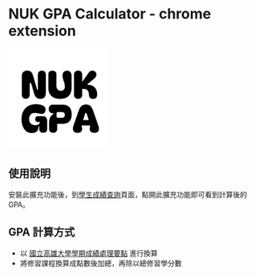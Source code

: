 # NUK GPA Calculator - chrome extension

<img src="icons/NUK_GPA.png" width="200">

## 使用說明

安裝此擴充功能後，到[學生成績查詢](https://aca.nuk.edu.tw/Student2/SO/ScoreQuery.asp)頁面，點開此擴充功能即可看到計算後的 GPA。

## GPA 計算方式

- 以 [國立高雄大學學期成績處理要點](https://daa.nuk.edu.tw/var/file/5/1005/img/196/126176738.pdf) 進行換算
- 將修習課程換算成點數後加總，再除以總修習學分數
